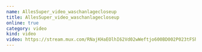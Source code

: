 ```yaml
---
name: AllesSuper_video_waschanlagecloseup
title: AllesSuper_video_waschanlagecloseup
online: true
category: video
kind: video
video: https://stream.mux.com/RNajKHaEOlhI62Vd02wWeftjo600BD002P023tFShglJ00ZQ.m3u8
---
```

